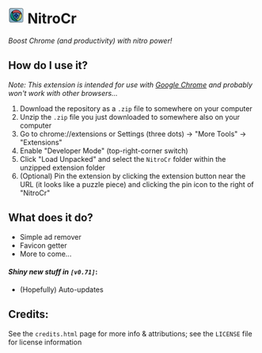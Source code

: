 # ![NitroCr logo](NitroCr/images/icon32.png) NitroCr
*Boost Chrome (and productivity) with nitro power!*

## How do I use it?
*Note: This extension is intended for use with [Google Chrome](https://www.google.com/chrome/ "https://www.google.com/chrome/") and probably won't work with other browsers...*

1. Download the repository as a `.zip` file to somewhere on your computer
2. Unzip the `.zip` file you just downloaded to somewhere also on your computer
3. Go to chrome://extensions or Settings (three dots) → "More Tools" → "Extensions"
4. Enable "Developer Mode" (top-right-corner switch)
5. Click "Load Unpacked" and select the `NitroCr` folder within the unzipped extension folder
6. (Optional) Pin the extension by clicking the extension button near the URL (it looks like a puzzle piece) and clicking the pin icon to the right of "NitroCr"

## What does it do?
- Simple ad remover
- Favicon getter
- More to come...

#### _Shiny new stuff in `[v0.71]`_:
- (Hopefully) Auto-updates

## Credits:
See the `credits.html` page for more info & attributions; see the `LICENSE` file for license information